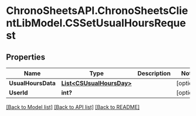 # ChronoSheetsAPI.ChronoSheetsClientLibModel.CSSetUsualHoursRequest
## Properties

Name | Type | Description | Notes
------------ | ------------- | ------------- | -------------
**UsualHoursData** | [**List&lt;CSUsualHoursDay&gt;**](CSUsualHoursDay.md) |  | [optional] 
**UserId** | **int?** |  | [optional] 

[[Back to Model list]](../README.md#documentation-for-models) [[Back to API list]](../README.md#documentation-for-api-endpoints) [[Back to README]](../README.md)

